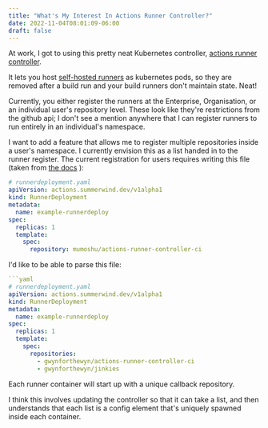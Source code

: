 ```yaml
---
title: "What's My Interest In Actions Runner Controller?"
date: 2022-11-04T08:01:09-06:00
draft: false
---
```


At work, I got to using this pretty neat Kubernetes controller, [actions runner controller](https://github.com/actions-runner-controller/actions-runner-controller).

It lets you host [self-hosted runners](https://docs.github.com/en/actions/hosting-your-own-runners/about-self-hosted-runners#about-self-hosted-runners)
as kubernetes pods, so they are removed after a build run and your build runners don't maintain state. Neat!

Currently, you either register the runners at the Enterprise, Organisation, or an individual user's repository level. These look like they're restrictions from the
github api; I don't see a mention anywhere that I can register runners to run entirely in an individual's namespace.

I want to add a feature that allows me to register multiple repositories inside a user's namespace. I currently envision this as a list handed in to the runner register.
The current registration for users requires writing this file (taken from [the docs](https://github.com/actions-runner-controller/actions-runner-controller/blob/master/docs/detailed-docs.md#repository-runners) ):

```yaml
# runnerdeployment.yaml
apiVersion: actions.summerwind.dev/v1alpha1
kind: RunnerDeployment
metadata:
  name: example-runnerdeploy
spec:
  replicas: 1
  template:
    spec:
      repository: mumoshu/actions-runner-controller-ci
```
I'd like to be able to parse this file:


```yaml
```yaml
# runnerdeployment.yaml
apiVersion: actions.summerwind.dev/v1alpha1
kind: RunnerDeployment
metadata:
  name: example-runnerdeploy
spec:
  replicas: 1
  template:
    spec:
      repositories: 
        - gwynforthewyn/actions-runner-controller-ci
        - gwynforthewyn/jinkies
```

Each runner container will start up with a unique callback repository.

I think this involves updating the controller so that it can take a list, and then understands that each list is a config element that's uniquely spawned inside each container.